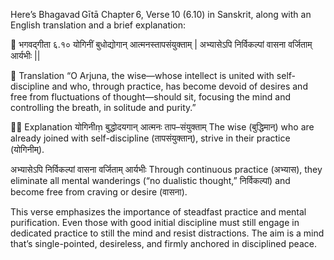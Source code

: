 Here’s Bhagavad Gītā Chapter 6, Verse 10 (6.10) in Sanskrit, along with an English translation and a brief explanation:

🌿 भगवद्‌गीता ६.१०
योगिनीं बुधोद्योगान्
आत्मनस्तापसंयुक्ताम्‌ |
अभ्यासेऽपि निर्विकल्पां
वासना वर्जिताम् आर्यभीः ||

📜 Translation
“O Arjuna, the wise—whose intellect is united with self-discipline and who, through practice, has become devoid of desires and free from fluctuations of thought—should sit, focusing the mind and controlling the breath, in solitude and purity.”

🧘🏻 Explanation
योगिनीṃ बुद्धोदयगान् आत्मनः ता‍प–संयुक्ताम्
The wise (बुद्धिमान्) who are already joined with self-discipline (तापसंयुक्तान्), strive in their practice (योगिनीम्‌).

अभ्यासेऽपि निर्विकल्पां वासना वर्जिताम् आर्यभीः
Through continuous practice (अभ्यास), they eliminate all mental wanderings (“no dualistic thought,” निर्विकल्पां) and become free from craving or desire (वासना).

This verse emphasizes the importance of steadfast practice and mental purification. Even those with good initial discipline must still engage in dedicated practice to still the mind and resist distractions. The aim is a mind that’s single-pointed, desireless, and firmly anchored in disciplined peace.
